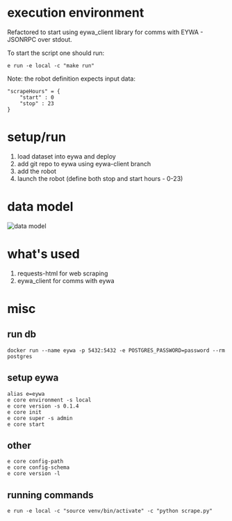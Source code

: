 # execution environment

Refactored to start using eywa_client library for comms with EYWA - JSONRPC
over stdout.

To start the script one should run:

```
e run -e local -c "make run"
```

Note: the robot definition expects input data:
```
"scrapeHours" = {
    "start" : 0
    "stop" : 23
}
```

# setup/run

1. load dataset into eywa and deploy
2. add git repo to eywa using eywa-client branch
3. add the robot
4. launch the robot (define both stop and start hours - 0-23)

# data model

![data model](https://github.com/vnajraj/eywa_scrape/blob/master/images/dataset.png)

# what's used

1. requests-html for web scraping
2. eywa_client for comms with eywa

# misc

## run db
```
docker run --name eywa -p 5432:5432 -e POSTGRES_PASSWORD=password --rm postgres
```
## setup eywa
```
alias e=eywa
e core environment -s local
e core version -s 0.1.4
e core init
e core super -s admin
e core start
```
## other
```
e core config-path
e core config-schema
e core version -l
```
## running commands
```
e run -e local -c "source venv/bin/activate" -c "python scrape.py"
```

